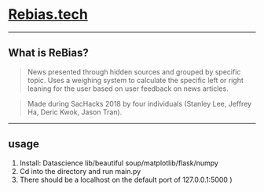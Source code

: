 # [Rebias.tech](http://rebias.tech/)

----
## What is ReBias?

> News presented through hidden sources and grouped by specific topic. Uses a weighing system to calculate the specific left or right leaning for the user based on user feedback on news articles. 

> Made during SacHacks 2018 by four individuals (Stanley Lee, Jeffrey Ha, Deric Kwok, Jason Tran).

----
## usage
1. Install: Datascience lib/beautiful soup/matplotlib/flask/numpy
2. Cd into the directory and run main.py
3. There should be a localhost on the default port of 127.0.0.1:5000
)
